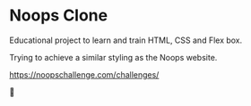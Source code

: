 # Noops Clone

Educational project to learn and train HTML, CSS and Flex box. 

Trying to achieve a similar styling as the Noops website. 

https://noopschallenge.com/challenges/

:pizza:
